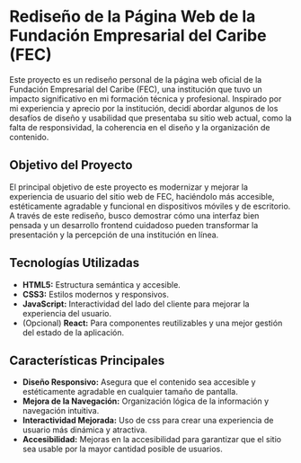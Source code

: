 # Rediseño de la Página Web de la Fundación Empresarial del Caribe (FEC)

Este proyecto es un rediseño personal de la página web oficial de la Fundación Empresarial del Caribe (FEC), 
una institución que tuvo un impacto significativo en mi formación técnica y profesional. Inspirado por mi experiencia y aprecio por la institución, 
decidí abordar algunos de los desafíos de diseño y usabilidad que presentaba su sitio web actual, como la falta de responsividad, la coherencia en el diseño y 
la organización de contenido.

## Objetivo del Proyecto

El principal objetivo de este proyecto es modernizar y mejorar la experiencia de usuario del sitio web de FEC, haciéndolo más accesible, estéticamente agradable 
y funcional en dispositivos móviles y de escritorio. A través de este rediseño, busco demostrar cómo una interfaz bien pensada y un desarrollo frontend cuidadoso 
pueden transformar la presentación y la percepción de una institución en línea.

## Tecnologías Utilizadas

- **HTML5:** Estructura semántica y accesible.
- **CSS3:** Estilos modernos y responsivos.
- **JavaScript:** Interactividad del lado del cliente para mejorar la experiencia del usuario.
- (Opcional) **React:** Para componentes reutilizables y una mejor gestión del estado de la aplicación.

## Características Principales

- **Diseño Responsivo:** Asegura que el contenido sea accesible y estéticamente agradable en cualquier tamaño de pantalla.
- **Mejora de la Navegación:** Organización lógica de la información y navegación intuitiva.
- **Interactividad Mejorada:** Uso de css para crear una experiencia de usuario más dinámica y atractiva.
- **Accesibilidad:** Mejoras en la accesibilidad para garantizar que el sitio sea usable por la mayor cantidad posible de usuarios.

